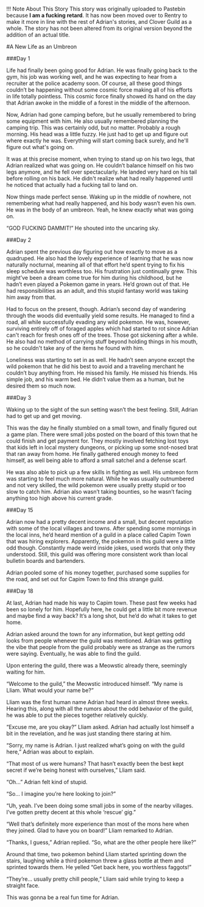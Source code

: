 !!! Note About This Story
	This story was originally uploaded to Pastebin because **I am a fucking retard**. It has now been moved over to Rentry to make it more in line with the rest of Adrian's stories, and Clover Guild as a whole. The story has not been altered from its original version beyond the addition of an actual title.

#A New Life as an Umbreon

###Day 1
 
Life had finally been going good for Adrian. He was finally going back to the gym, his job was working well, and he was expecting to hear from a recruiter at the police academy soon. Of course, all these good things couldn’t be happening without some cosmic force making all of his efforts in life totally pointless. This cosmic force finally showed its hand on the day that Adrian awoke in the middle of a forest in the middle of the afternoon.
 
Now, Adrian had gone camping before, but he usually remembered to bring some equipment with him. He also usually remembered planning the camping trip. This was certainly odd, but no matter. Probably a rough morning. His head was a little fuzzy. He just had to get up and figure out where exactly he was. Everything will start coming back surely, and he'll figure out what's going on.
 
It was at this precise moment, when trying to stand up on his two legs, that Adrian realized what was going on. He couldn’t balance himself on his two legs anymore, and he fell over spectacularly. He landed very hard on his tail before rolling on his back. He didn't realize what had really happened until he noticed that actually had a fucking tail to land on.
 
Now things made perfect sense. Waking up in the middle of nowhere, not remembering what had really happened, and his body wasn’t even his own. He was in the body of an umbreon. Yeah, he knew exactly what was going on.
 
“GOD FUCKING DAMMIT!” He shouted into the uncaring sky.
 
###Day 2
 
Adrian spent the previous day figuring out how exactly to move as a quadruped. He also had the lovely experience of learning that he was now naturally nocturnal, meaning all of that effort he’d spent trying to fix his sleep schedule was worthless too. His frustration just continually grew. This might’ve been a dream come true for him during his childhood, but he hadn’t even played a Pokemon game in years. He’d grown out of that. He had responsibilities as an adult, and this stupid fantasy world was taking him away from that.
 
Had to focus on the present, though. Adrian’s second day of wandering through the woods did eventually yield some results. He managed to find a road, all while successfully evading any wild pokemon. He was, however, surviving entirely off of foraged apples which had started to rot since Adrian can't reach for fresh ones off of the trees. Those got sickening after a while. He also had no method of carrying stuff beyond holding things in his mouth, so he couldn't take any of the items he found with him.
 
Loneliness was starting to set in as well. He hadn’t seen anyone except the wild pokemon that he did his best to avoid and a traveling merchant he couldn’t buy anything from. He missed his family. He missed his friends. His simple job, and his warm bed. He didn’t value them as a human, but he desired them so much now.
 
###Day 3
 
Waking up to the sight of the sun setting wasn’t the best feeling. Still, Adrian had to get up and get moving.
 
This was the day he finally stumbled on a small town, and finally figured out a game plan. There were small jobs posted on the board of this town that he could finish and get payment for. They mostly involved fetching lost toys that kids left in local mystery dungeons, or picking up some snot-nosed brat that ran away from home. He finally gathered enough money to feed himself, as well being able to afford a small satchel and a defense scarf.
 
He was also able to pick up a few skills in fighting as well. His umbreon form was starting to feel much more natural. While he was usually outnumbered and not very skilled, the wild pokemon were usually pretty stupid or too slow to catch him. Adrian also wasn’t taking bounties, so he wasn’t facing anything too high above his current grade.
 
###Day 15
 
Adrian now had a pretty decent income and a small, but decent reputation with some of the local villages and towns. After spending some mornings in the local inns, he’d heard mention of a guild in a place called Capim Town that was hiring explorers. Apparently, the pokemon in this guild were a little odd though. Constantly made weird inside jokes, used words that only they understood. Still, this guild was offering more consistent work than local bulletin boards and bartenders.
 
Adrian pooled some of his money together, purchased some supplies for the road, and set out for Capim Town to find this strange guild.
 
###Day 18
 
At last, Adrian had made his way to Capim town. These past few weeks had been so lonely for him. Hopefully here, he could get a little bit more revenue and maybe find a way back? It’s a long shot, but he’d do what it takes to get home.
 
Adrian asked around the town for any information, but kept getting odd looks from people whenever the guild was mentioned. Adrian was getting the vibe that people from the guild probably were as strange as the rumors were saying. Eventually, he was able to find the guild.
 
Upon entering the guild, there was a Meowstic already there, seemingly waiting for him.
 
“Welcome to the guild,” the Meowstic introduced himself. “My name is Lliam. What would your name be?” 
 
Lliam was the first human name Adrian had heard in almost three weeks. Hearing this, along with all the rumors about the odd behavior of the guild, he was able to put the pieces together relatively quickly.
 
“Excuse me, are you okay?” Lliam asked. Adrian had actually lost himself a bit in the revelation, and he was just standing there staring at him.
 
“Sorry, my name is Adrian. I just realized what’s going on with the guild here,” Adrian was about to explain.
 
“That most of us were humans? That hasn’t exactly been the best kept secret if we’re being honest with ourselves,” Lliam said.
 
“Oh…” Adrian felt kind of stupid.
 
“So… I imagine you’re here looking to join?” 
 
“Uh, yeah. I’ve been doing some small jobs in some of the nearby villages. I’ve gotten pretty decent at this whole ‘rescue’ gig.”
 
“Well that’s definitely more experience than most of the mons here when they joined. Glad to have you on board!” Lliam remarked to Adrian.
 
“Thanks, I guess,” Adrian replied. “So, what are the other people here like?”
 
Around that time, two pokemon behind Lliam started sprinting down the stairs, laughing while a third pokemon threw a glass bottle at them and sprinted towards them. He yelled “Get back here, you worthless faggots!”
 
“They’re… usually pretty chill people,” Lliam said while trying to keep a straight face.
 
This was gonna be a real fun time for Adrian.